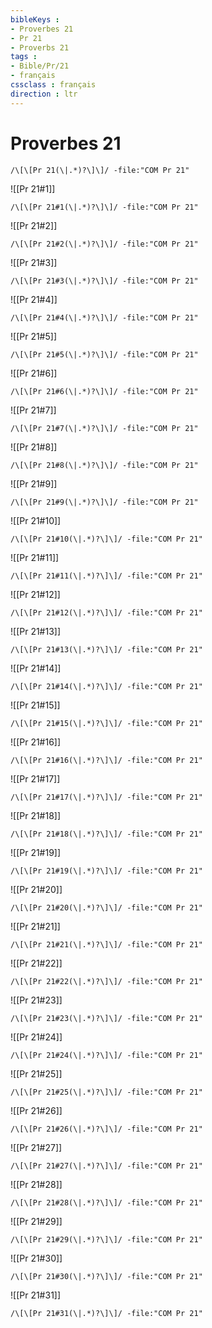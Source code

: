 ```yaml
---
bibleKeys : 
- Proverbes 21
- Pr 21
- Proverbs 21
tags : 
- Bible/Pr/21
- français
cssclass : français
direction : ltr
---
```


# Proverbes 21

```query
/\[\[Pr 21(\|.*)?\]\]/ -file:"COM Pr 21"
```



![[Pr 21#1]]

```query
/\[\[Pr 21#1(\|.*)?\]\]/ -file:"COM Pr 21"
```

![[Pr 21#2]]

```query
/\[\[Pr 21#2(\|.*)?\]\]/ -file:"COM Pr 21"
```

![[Pr 21#3]]

```query
/\[\[Pr 21#3(\|.*)?\]\]/ -file:"COM Pr 21"
```

![[Pr 21#4]]

```query
/\[\[Pr 21#4(\|.*)?\]\]/ -file:"COM Pr 21"
```

![[Pr 21#5]]

```query
/\[\[Pr 21#5(\|.*)?\]\]/ -file:"COM Pr 21"
```

![[Pr 21#6]]

```query
/\[\[Pr 21#6(\|.*)?\]\]/ -file:"COM Pr 21"
```

![[Pr 21#7]]

```query
/\[\[Pr 21#7(\|.*)?\]\]/ -file:"COM Pr 21"
```

![[Pr 21#8]]

```query
/\[\[Pr 21#8(\|.*)?\]\]/ -file:"COM Pr 21"
```

![[Pr 21#9]]

```query
/\[\[Pr 21#9(\|.*)?\]\]/ -file:"COM Pr 21"
```

![[Pr 21#10]]

```query
/\[\[Pr 21#10(\|.*)?\]\]/ -file:"COM Pr 21"
```

![[Pr 21#11]]

```query
/\[\[Pr 21#11(\|.*)?\]\]/ -file:"COM Pr 21"
```

![[Pr 21#12]]

```query
/\[\[Pr 21#12(\|.*)?\]\]/ -file:"COM Pr 21"
```

![[Pr 21#13]]

```query
/\[\[Pr 21#13(\|.*)?\]\]/ -file:"COM Pr 21"
```

![[Pr 21#14]]

```query
/\[\[Pr 21#14(\|.*)?\]\]/ -file:"COM Pr 21"
```

![[Pr 21#15]]

```query
/\[\[Pr 21#15(\|.*)?\]\]/ -file:"COM Pr 21"
```

![[Pr 21#16]]

```query
/\[\[Pr 21#16(\|.*)?\]\]/ -file:"COM Pr 21"
```

![[Pr 21#17]]

```query
/\[\[Pr 21#17(\|.*)?\]\]/ -file:"COM Pr 21"
```

![[Pr 21#18]]

```query
/\[\[Pr 21#18(\|.*)?\]\]/ -file:"COM Pr 21"
```

![[Pr 21#19]]

```query
/\[\[Pr 21#19(\|.*)?\]\]/ -file:"COM Pr 21"
```

![[Pr 21#20]]

```query
/\[\[Pr 21#20(\|.*)?\]\]/ -file:"COM Pr 21"
```

![[Pr 21#21]]

```query
/\[\[Pr 21#21(\|.*)?\]\]/ -file:"COM Pr 21"
```

![[Pr 21#22]]

```query
/\[\[Pr 21#22(\|.*)?\]\]/ -file:"COM Pr 21"
```

![[Pr 21#23]]

```query
/\[\[Pr 21#23(\|.*)?\]\]/ -file:"COM Pr 21"
```

![[Pr 21#24]]

```query
/\[\[Pr 21#24(\|.*)?\]\]/ -file:"COM Pr 21"
```

![[Pr 21#25]]

```query
/\[\[Pr 21#25(\|.*)?\]\]/ -file:"COM Pr 21"
```

![[Pr 21#26]]

```query
/\[\[Pr 21#26(\|.*)?\]\]/ -file:"COM Pr 21"
```

![[Pr 21#27]]

```query
/\[\[Pr 21#27(\|.*)?\]\]/ -file:"COM Pr 21"
```

![[Pr 21#28]]

```query
/\[\[Pr 21#28(\|.*)?\]\]/ -file:"COM Pr 21"
```

![[Pr 21#29]]

```query
/\[\[Pr 21#29(\|.*)?\]\]/ -file:"COM Pr 21"
```

![[Pr 21#30]]

```query
/\[\[Pr 21#30(\|.*)?\]\]/ -file:"COM Pr 21"
```

![[Pr 21#31]]

```query
/\[\[Pr 21#31(\|.*)?\]\]/ -file:"COM Pr 21"
```

